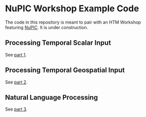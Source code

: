 # NuPIC Workshop Example Code

The code in this repository is meant to pair with an HTM Workshop featuring [NuPIC](https://github.com/numenta/nupic). It is under construction.

## Processing Temporal Scalar Input

See [part 1](part-1-scalar-input).

## Processing Temporal Geospatial Input

See [part 2](part-2-geospatial-input).

## Natural Language Processing

See [part 3](part-3-nlp).
